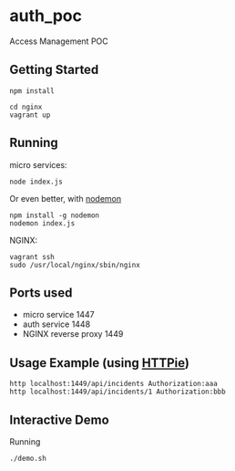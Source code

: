 # auth_poc
Access Management POC

## Getting Started

```shell
npm install

cd nginx
vagrant up
```

## Running

micro services:
```shell
node index.js
```

Or even better, with [nodemon](https://github.com/remy/nodemon)
```shell
npm install -g nodemon
nodemon index.js
```

NGINX:
```shell
vagrant ssh
sudo /usr/local/nginx/sbin/nginx
```

## Ports used

* micro service       1447
* auth service        1448
* NGINX reverse proxy 1449

## Usage Example (using [HTTPie](https://httpie.org/))

```shell
http localhost:1449/api/incidents Authorization:aaa
http localhost:1449/api/incidents/1 Authorization:bbb
```

## Interactive Demo
Running
```shell
./demo.sh
```
